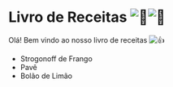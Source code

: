 # Livro de Receitas ![👨](https://mail.google.com/mail/e/1f468)‍![🍳](https://mail.google.com/mail/e/1f373)

Olá! Bem vindo ao nosso livro de receitas ![👍](https://mail.google.com/mail/e/1f44d)

- Strogonoff de Frango
- Pavê
- Bolão de Limão